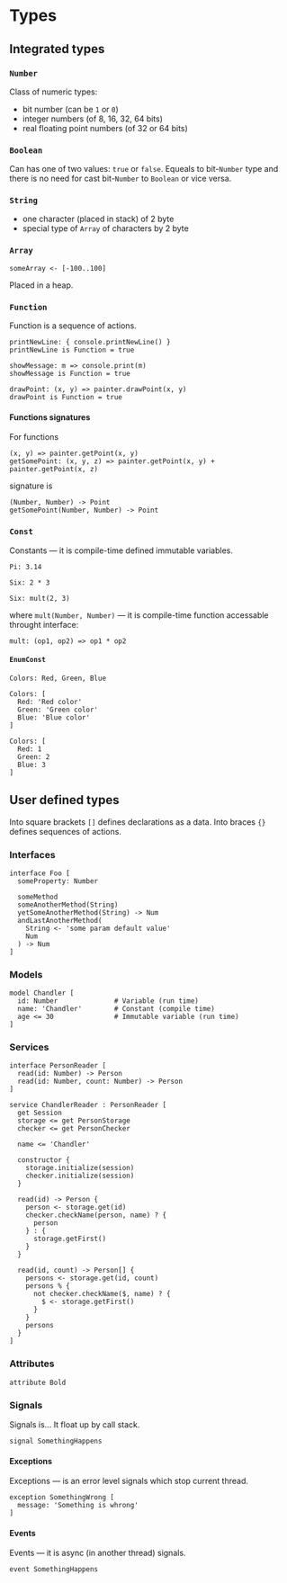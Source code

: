 # Types



## Integrated types
### `Number`
Class of numeric types:
* bit number (can be `1` or `0`)
* integer numbers (of 8, 16, 32, 64 bits)
* real floating point numbers (of 32 or 64 bits)

### `Boolean`
Can has one of two values: `true` or `false`. Equeals to bit-`Number` type and there is no need for cast bit-`Number` to `Boolean` or vice versa.

### `String`
* one character (placed in stack) of 2 byte
* special type of `Array` of characters by 2 byte
 
### `Array`
```
someArray <- [-100..100]
```
Placed in a heap.

### `Function`
Function is a sequence of actions.
```
printNewLine: { console.printNewLine() }
printNewLine is Function = true
```
```
showMessage: m => console.print(m)
showMessage is Function = true
```
```
drawPoint: (x, y) => painter.drawPoint(x, y)
drawPoint is Function = true
```
#### Functions signatures
For functions
```
(x, y) => painter.getPoint(x, y)
getSomePoint: (x, y, z) => painter.getPoint(x, y) + painter.getPoint(x, z)
```
signature is
```
(Number, Number) -> Point
getSomePoint(Number, Number) -> Point
```

### `Const`
Constants — it is compile-time defined immutable variables. 
```
Pi: 3.14
```
```
Six: 2 * 3
```
```
Six: mult(2, 3)
```
where `mult(Number, Number)` — it is compile-time function accessable throught interface:
```
mult: (op1, op2) => op1 * op2
```

#### `EnumConst`
```
Colors: Red, Green, Blue
```
```
Colors: [
  Red: 'Red color'
  Green: 'Green color'
  Blue: 'Blue color'
]
```
```
Colors: [
  Red: 1
  Green: 2
  Blue: 3
]
```

## User defined types
Into square brackets `[]` defines declarations as a data.
Into braces `{}` defines sequences of actions.

### Interfaces
```
interface Foo [
  someProperty: Number
    
  someMethod
  someAnotherMethod(String)
  yetSomeAnotherMethod(String) -> Num
  andLastAnotherMethod(
    String <- 'some param default value'
    Num
  ) -> Num
]
```

### Models
```
model Chandler [
  id: Number              # Variable (run time)
  name: 'Chandler'        # Constant (compile time)
  age <= 30               # Immutable variable (run time)
]
```

### Services
```
interface PersonReader [
  read(id: Number) -> Person
  read(id: Number, count: Number) -> Person
]

service ChandlerReader : PersonReader [
  get Session
  storage <= get PersonStorage
  checker <= get PersonChecker
  
  name <= 'Chandler'
  
  constructor {
    storage.initialize(session)
    checker.initialize(session)
  }
    
  read(id) -> Person {
    person <- storage.get(id)
    checker.checkName(person, name) ? {
      person
    } : {
      storage.getFirst()
    }
  }
    
  read(id, count) -> Person[] {
    persons <- storage.get(id, count)
    persons % {
      not checker.checkName($, name) ? {
        $ <- storage.getFirst()
      }
    }
    persons
  }
]
```

### Attributes
```
attribute Bold
```

### Signals
Signals is... It float up by call stack.
```
signal SomethingHappens
```
#### Exceptions
Exceptions — is an error level signals which stop current thread.
```
exception SomethingWrong [
  message: 'Something is whrong'
]
```

#### Events
Events — it is async (in another thread) signals. 
```
event SomethingHappens
```
